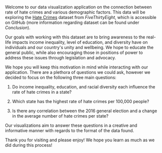 Welcome to our data visualization application on the connection between rate of hate crimes and various demographic factors. This data will be exploring the [Hate Crimes](https://github.com/fivethirtyeight/data/tree/master/hate-crimes) dataset from *FiveThirtyEight*, which is accessible on GitHub (more information regarding dataset can be found under _Conclusion_).

Our goals with working with this dataset are to bring awareness to the real-life impacts income inequality, level of education, and diversity have on individuals and our country's unity and wellbeing. We hope to educate the general public, while also encouraging those in positions of power to address these issues through legislation and advocacy.

We hope you will keep this motivation in mind while interacting with our application. There are a plethora of questions we could ask, however we decided to focus on the following three main questions:

1. Do income inequality, education, and racial diversity each influence the rate of hate crimes in a state?

2. Which state has the highest rate of hate crimes per 100,000 people?

3. Is there any correlation between the 2016 general election and a change in the average number of hate crimes per state?

Our visualizations aim to answer these questions in a creative and informative manner with regards to the format of the data found. 

Thank you for visiting and please enjoy! We hope you learn as much as we did during this process!

